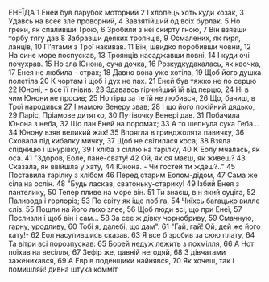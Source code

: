 ЕНЕЇДА
1  Еней був парубок моторний
2  І хлопець хоть куди козак,
3  Удавсь на всеє зле проворний,
4  Завзятійший од всіх бурлак.
5  Но греки, як спаливши Трою,
6  Зробили з неї скирту гною,
7  Він взявши торбу тягу дав
8  Забравши деяких троянців,
9  Осмалених, як гиря, ланців,
10 П'ятами з Трої накивав.
11 Він, швидко поробивши човни,
12 На синє море поспускав,
13 Троянців насаджавши повні,
14 І куди очі почухрав.
15 Но зла Юнона, суча дочка,
16 Розкудкудакалась, як квочка,
17 Енея не любила - страх;
18 Давно вона уже хотіла,
19 Щоб його душка полетіла
20 К чортам і щоб і дух не пах.
21 Еней був тяжко не по серцю
22 Юноні, - все її гнівив:
23 Здававсь гірчийший їй від перцю,
24 Ні в чим Юнони не просив;
25 Но гірш за те їй не любився,
26 Що, бачиш, в Трої народився
27 І мамою Венеру звав;
28 І що його покійний дядько,
29 Паріс, Пріамове дитятко,
30 Путівочку Венері дав.
31 Побачила Юнона з неба,
32 Що пан Еней на поромах;
33 А то шепнула сука Геба...
34 Юнону взяв великий жах!
35 Впрягла в гринджолята павичку,
36 Сховала під кибалку мичку,
37 Щоб не світилася коса;
38 Взяла спідницю і шнурівку,
39 І хліба з сіллю на тарілку,
40 К Еолу мчалась, як оса.
41 "Здоров, Еоле, пане-свату!
42 Ой, як ся маєш, як живеш? 
43 Сказала, як ввійшла у хату,
44 Юнона. - Чи гостей ти ждеш?.."
45 Поставила тарілку з хлібом
46 Перед старим Еолом-дідом,
47 Сама же сіла на ослін.
48 "Будь ласкав, сватоньку-старику!
49 Ізбий Енея з пантелику,
50 Тепер пливе на море він.
51 Ти знаєш, він який суціга,
52 Паливода і горлоріз;
53 По світу як іще побіга,
54 Чиїхсь багацько виллє сліз.
55 Пошли на його лихо злеє,
56 Щоб люди всі, що при Енеї,
57 Послизли і щоб він і сам...
58 За сеє ж дівку чорнобриву,
59 Смачную, гарну, уродливу,
60 Тобі я, далебі, що дам".
61 "Гай, гай! Ой, дей же його кату!-
62 Еол насупившись сказав.
63 Я все б зробив за сюю плату,
64 Та вітри всі порозпускав:
65 Борей недуж лежить з похмілля,
66 А Нот поїхав на весілля,
67 Зефір же, давній негодяй,
68 З дівчатами заженихався,
69 А Евр в поденщики найнявся,
70 Як хочеш, так і помишляй!
дивна штука
комміт